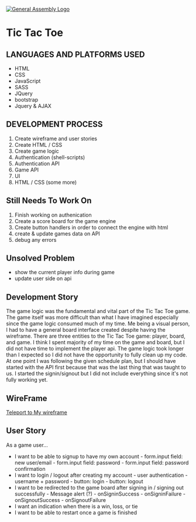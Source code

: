 [![General Assembly Logo](https://camo.githubusercontent.com/1a91b05b8f4d44b5bbfb83abac2b0996d8e26c92/687474703a2f2f692e696d6775722e636f6d2f6b6538555354712e706e67)](https://generalassemb.ly/education/web-development-immersive)

# Tic Tac Toe


## LANGUAGES AND PLATFORMS USED

- HTML
- CSS
- JavaScript
- SASS
- JQuery
- bootstrap
- Jquery & AJAX


## DEVELOPMENT PROCESS

1. Create wireframe and user stories
2. Create HTML / CSS
3. Create game logic
4. Authentication (shell-scripts)
5. Authentication API
6. Game API
7. UI
8. HTML / CSS (some more)


## Still Needs To Work On



1. Finish working on authenication
2. Create a score board for the game engine
3. Create button handlers in order to connect the engine with html
4. create & update games data on API
5. debug any errors


## Unsolved Problem

- show the current player info during game
- update user side on api


## Development Story

The game logic was the fundamental and vital part of the Tic Tac Toe game. The game itself was more difficult than what I have imagined especially since the game logic consumed much of my time. Me being a visual person, I had to have a general board interface created despite having the wireframe. There are three entities to the Tic Tac Toe game: player, board, and game. I think I spent majority of my time on the game and board, but I did not have time to implement the player api. The game logic took longer than I expected so I did not have the opportunity to fully clean up my code. At one point I was following the given schedule plan, but I should have started with the API first because that was the last thing that was taught to us. I started the signin/signout but I did not include everything since it's not fully working yet.


## WireFrame

[Teleport to My wireframe](https://i.imgur.com/LG8a9ct.png)


## User Story

As a game user...
- I want to be able to signup to have my own account
				- form.input field:  new user/email
				- form.input field:  password
				- form.input field:  password confirmation
- I want to login / logout after creating my account
				- user authentication
					- username + password
					- button: login
					- button: logout
- I want to be redirected to the game board after signing in / signing out successfully
				- Message alert (?)
						- onSigninSuccess
						- onSigninFailure
						- onSignoutSuccess
						- onSignoutFailure
- I want an indication when there is a win, loss, or tie
- I want to be able to restart once a game is finished
